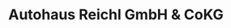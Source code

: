 ---
title: "Autohaus Reichl GmbH & CoKG"
url: /obertrum-am-see/autohaus-reichl-gmbh-und-cokg/
shop: Autowerkstatt
---